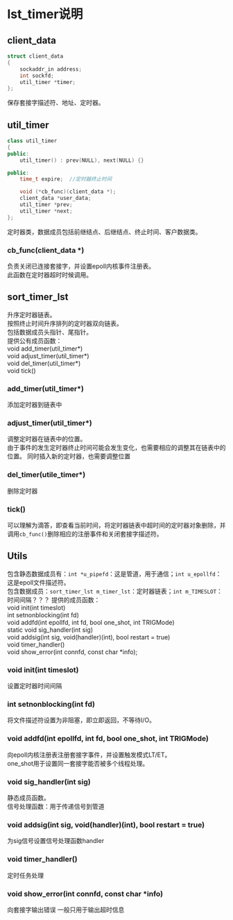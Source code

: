 # lst_timer说明
## client_data
```C++
struct client_data
{
    sockaddr_in address;
    int sockfd;
    util_timer *timer;
};
```
保存套接字描述符、地址、定时器。  
## util_timer
```C++
class util_timer
{
public:
    util_timer() : prev(NULL), next(NULL) {}

public:
    time_t expire;  //定时器终止时间

    void (*cb_func)(client_data *);
    client_data *user_data;
    util_timer *prev;
    util_timer *next;
};
```
定时器类，数据成员包括前继结点、后继结点、终止时间、客户数据类。
### cb_func(client_data *)
负责关闭已连接套接字，并设置epoll内核事件注册表。  
此函数在定时器超时时候调用。
## sort_timer_lst
升序定时器链表。  
按照终止时间升序排列的定时器双向链表。  
包括数据成员头指针、尾指针。  
提供公有成员函数：  
void add_timer(util_timer*)  
void adjust_timer(util_timer*)  
void del_timer(util_timer*)  
void tick()  
### add_timer(util_timer*)
添加定时器到链表中
### adjust_timer(util_timer*)
调整定时器在链表中的位置。  
由于事件的发生定时器终止时间可能会发生变化，也需要相应的调整其在链表中的位置。
同时插入新的定时器，也需要调整位置
### del_timer(utile_timer*)
删除定时器
### tick()
可以理解为滴答，即查看当前时间，将定时器链表中超时间的定时器对象删除，并调用``cb_func()``删除相应的注册事件和关闭套接字描述符。

## Utils
包含静态数据成员有：``int *u_pipefd``：这是管道，用于通信；``int u_epollfd``：这是epoll文件描述符。    
包含数据成员：``sort_timer_lst m_timer_lst``：定时器链表；``int m_TIMESLOT``：时间间隔？？？
提供的成员函数：  
void init(int timeslot)  
int setnonblocking(int fd)  
void addfd(int epollfd, int fd, bool one_shot, int TRIGMode)  
static void sig_handler(int sig)  
void addsig(int sig, void(handler)(int), bool restart = true)  
void timer_handler()  
void show_error(int connfd, const char *info);

### void init(int timeslot)
设置定时器时间间隔
### int setnonblocking(int fd)  
将文件描述符设置为非阻塞，即立即返回，不等待I/O。
### void addfd(int epollfd, int fd, bool one_shot, int TRIGMode)  
向epoll内核注册表注册套接字事件，并设置触发模式LT/ET。  
one_shot用于设置同一套接字能否被多个线程处理。
### void sig_handler(int sig)  
静态成员函数。  
信号处理函数：用于传递信号到管道
### void addsig(int sig, void(handler)(int), bool restart = true)  
为sig信号设置信号处理函数handler
### void timer_handler()  
定时任务处理  
### void show_error(int connfd, const char *info)  
向套接字输出错误
一般只用于输出超时信息